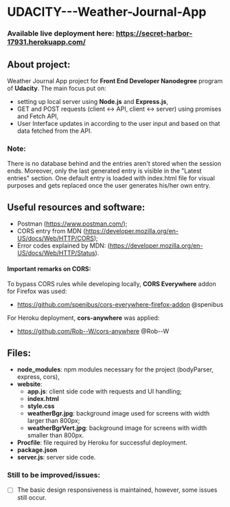 # UDACITY---Weather-Journal-App
### Available live deployment here: https://secret-harbor-17931.herokuapp.com/
## About project:


Weather Journal App project for **Front End Developer Nanodegree** program of **Udacity**. 
The main focus put on:
* setting up local server using **Node.js** and **Express.js**,
* GET and POST requests (client <-> API, client <-> server) using promises and Fetch API,
* User Interface updates in according to the user input and based on that data fetched from the API.

### Note:
There is no database behind and the entries aren't stored when the session ends. Moreover, only the last
generated entry is visible in the "Latest entries" section. One default entry is loaded with index.html file
for visual purposes and gets replaced once the user generates his/her own entry.

## Useful resources and software:

- Postman (https://www.postman.com/);
- CORS entry from MDN (https://developer.mozilla.org/en-US/docs/Web/HTTP/CORS);
- Error codes explained by MDN: (https://developer.mozilla.org/en-US/docs/Web/HTTP/Status).


#### Important remarks on CORS:

To bypass CORS rules while developing locally, **CORS Everywhere** addon for Firefox  was used:  
- https://github.com/spenibus/cors-everywhere-firefox-addon @spenibus

For Heroku deployment, **cors-anywhere** was applied:
- https://github.com/Rob--W/cors-anywhere @Rob--W

## Files:

* **node_modules**: npm modules necessary for the project (bodyParser, express, cors),
* **website**: 
  * **app.js**: client side code with requests and UI handling;
  * **index.html**
  * **style.css**
  * **weatherBgr.jpg**: background image used for screens with width larger than 800px;
  * **weatherBgrVert.jpg**: background image for screens with width smaller than 800px.
* **Procfile**: file required by Heroku for successful deployment.
* **package.json**
* **server.js**: server side code.

### Still to be improved/issues: 

- [ ] The basic design responsiveness is maintained, however, some issues still occur.
